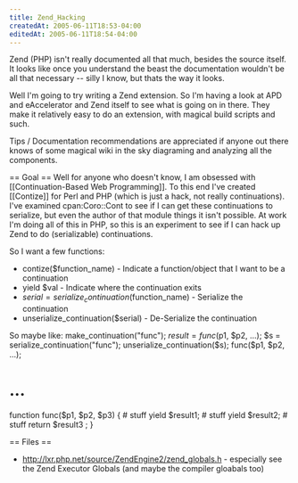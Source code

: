 ```yaml
---
title: Zend_Hacking
createdAt: 2005-06-11T18:53-04:00
editedAt: 2005-06-11T18:54-04:00
---
```


Zend (PHP) isn't really documented all that much, besides the source itself. It looks like once you understand the beast the documentation wouldn't be all that necessary -- silly I know, but thats the way it looks.

Well I'm going to try writing a Zend extension. So I'm having a look at APD and eAccelerator and Zend itself to see what is going on in there. They make it relatively easy to do an extension, with magical build scripts and such.

Tips / Documentation recommendations are appreciated if anyone out there knows of some magical wiki in the sky diagraming and analyzing all the components.

== Goal ==
Well for anyone who doesn't know, I am obsessed with [[Continuation-Based Web Programming]]. To this end I've created [[Contize]] for Perl and PHP (which is just a hack, not really continuations). I've examined cpan:Coro::Cont to see if I can get these continuations to serialize, but even the author of that module things it isn't possible. At work I'm doing all of this in PHP, so this is an experiment to see if I can hack up Zend to do (serializable) continuations.

So I want a few functions:
* contize($function_name) - Indicate a function/object that I want to be a continuation
* yield $val - Indicate where the continuation exits
* $serial = serialize_continuation($function_name) - Serialize the continuation
* unserialize_continuation($serial) - De-Serialize the continuation

So maybe like:
  make_continuation("func");
  $result = func($p1, $p2, ...);
  $s = serialize_continuation("func");
  unserialize_continuation($s);
  func($p1, $p2, ...);
  # ...
  function func($p1, $p2, $p3) {
    # stuff
    yield $result1;
    # stuff
    yield $result2;
    # stuff
    return $result3 ;
  }

== Files ==
* http://lxr.php.net/source/ZendEngine2/zend_globals.h - especially see the Zend Executor Globals (and maybe the compiler gloabals too)

